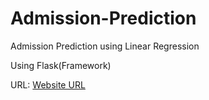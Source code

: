 # Admission-Prediction
Admission Prediction using Linear Regression

Using Flask(Framework)

URL: [Website URL](https://admissionprediction96.herokuapp.com)
